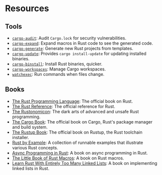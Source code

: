 # Resources

## Tools

- [`cargo-audit`](https://lib.rs/crates/cargo-audit):
  Audit `Cargo.lock` for security vulnerabilities.
- [`cargo-expand`](https://lib.rs/crates/cargo-expand):
  Expand macros in Rust code to see the generated code.
- [`cargo-generate`](https://lib.rs/crates/cargo-generate):
  Generate new Rust projects from templates.
- [`cargo-update`](https://lib.rs/crates/cargo-update):
  Provides `cargo install-update` for updating installed binaries.
- [`cargo-binstall`](https://lib.rs/crates/cargo-binstall):
  Install Rust binaries, quicker.
- [`cargo-workspaces`](https://lib.rs/crates/cargo-workspaces):
  Manage Cargo workspaces.
- [`watchexec`](https://lib.rs/crates/watchexec-cli):
  Run commands when files change.

## Books

- [The Rust Programming Language](https://doc.rust-lang.org/book/):
  The official book on Rust.
- [The Rust Reference](https://doc.rust-lang.org/reference/):
  The official reference for Rust.
- [The Rustonomicon](https://doc.rust-lang.org/nomicon/):
  The dark arts of advanced and unsafe Rust programming.
- [The Cargo Book](https://doc.rust-lang.org/cargo/):
  The official book on Cargo, Rust's package manager and build system.
- [The Rustup Book](https://rust-lang.github.io/rustup/):
  The official book on Rustup, the Rust toolchain installer.
- [Rust by Example](https://doc.rust-lang.org/rust-by-example/):
  A collection of runnable examples that illustrate various Rust concepts.
- [Async Programming in Rust](https://rust-lang.github.io/async-book/):
  A book on async programming in Rust.
- [The Little Book of Rust Macros](https://veykril.github.io/tlborm/):
  A book on Rust macros.
- [Learn Rust With Entirely Too Many Linked Lists](https://rust-unofficial.github.io/too-many-lists/):
  A book on implementing linked lists in Rust.
